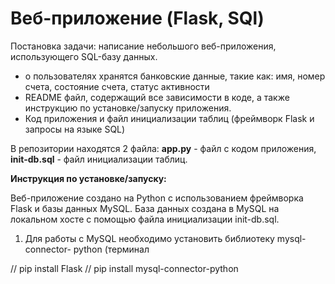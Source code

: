 # Веб-приложение (Flask, SQl)

Постановка задачи: написание небольшого веб-приложения, использующего SQL-базу данных.

- о пользователях хранятся банковские данные, такие как: имя, номер счета, состояние счета, статус активности
- README файл, содержащий все зависимости в коде, а также инструкцию по установке/запуску приложения.
- Код приложения и файл инициализации таблиц (фреймворк Flask и запросы на языке SQL)

В репозитории находятся 2 файла: **app.py** - файл с кодом приложения, **init-db.sql** - файл инициализации таблиц.

**Инструкция по установке/запуску:**

Веб-приложение создано на Python с использованием фреймворка Flask и базы данных MySQL. База данных создана в MySQL на локальном хосте с помощью файла инициализации init-db.sql.

1. Для работы с MySQL необходимо установить библиотеку mysql-connector- python (терминал

// pip install Flask
// pip install mysql-connector-python
